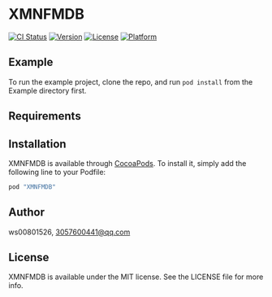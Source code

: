 # XMNFMDB

[![CI Status](http://img.shields.io/travis/ws00801526/XMNFMDB.svg?style=flat)](https://travis-ci.org/ws00801526/XMNFMDB)
[![Version](https://img.shields.io/cocoapods/v/XMNFMDB.svg?style=flat)](http://cocoapods.org/pods/XMNFMDB)
[![License](https://img.shields.io/cocoapods/l/XMNFMDB.svg?style=flat)](http://cocoapods.org/pods/XMNFMDB)
[![Platform](https://img.shields.io/cocoapods/p/XMNFMDB.svg?style=flat)](http://cocoapods.org/pods/XMNFMDB)

## Example

To run the example project, clone the repo, and run `pod install` from the Example directory first.

## Requirements

## Installation

XMNFMDB is available through [CocoaPods](http://cocoapods.org). To install
it, simply add the following line to your Podfile:

```ruby
pod "XMNFMDB"
```

## Author

ws00801526, 3057600441@qq.com

## License

XMNFMDB is available under the MIT license. See the LICENSE file for more info.
